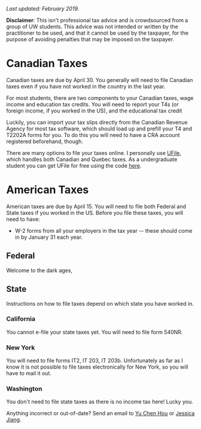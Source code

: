 <!-- TITLE: Taxes -->
<!-- SUBTITLE: Money money money -->

*Last updated: February 2019.*

**Disclaimer**: This isn't professional tax advice and is crowdsourced from a group of UW students. This advice was not intended or written by the practitioner to be used, and that it cannot be used by the taxpayer, for the purpose of avoiding penalties that may be imposed on the taxpayer.
# Canadian Taxes
Canadian taxes are due by April 30. You generally will need to file Canadian taxes even if you have not worked in the country in the last year.

For most students, there are two components to your Canadian taxes, wage income and education tax credits. You will need to report your T4s (or foreign income, if you worked in the US), and the educational tax credit 

Luckily, you can import your tax slips directly from the Canadian Revenue Agency for most tax software, which should load up and prefill your T4 and T2202A forms for you. To do this you will need to have a CRA account registered beforehand, though.

There are many options to file your taxes online. I personally use [UFile](https://www.ufile.ca/), which handles both Canadian and Quebec taxes. As a undergraduate student you can get UFile for free using the code [here](https://cfs-fcee.ca/services/).


# American Taxes
American taxes are due by April 15. You will need to file both Federal and State taxes if you worked in the US. Before you file these taxes, you will need to have:
*  W-2 forms from all your employers in the tax year -- these should come in by January 31 each year.

## Federal
Welcome to the dark ages,

## State
Instructions on how to file taxes depend on which state you have worked in.

### California
You cannot e-file your state taxes yet. You will need to file form 540NR.

### New York
You will need to file forms IT2, IT 203, IT 203b. Unfortunately as far as I know it is not possible to file taxes electronically for New York, so you will have to mail it out.

### Washington
You don't need to file state taxes as there is no income tax here! Lucky you.



 Anything incorrect or out-of-date? Send an email to [Yu Chen Hou](mailto:me@yuchenhou.com) or [Jessica Jiang](mailto:jessicajiang97@gmail.com).

